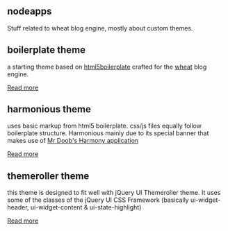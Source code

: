 nodeapps
--------

Stuff related to wheat blog engine, mostly about custom themes.

## boilerplate theme

a starting theme based on [html5boilerplate](http://html5boilerplate.com) crafted for the [wheat](https://github.com/creationix/wheat/) blog engine.

[Read more](//github.com/mklabs/wheats/tree/master/wheat-boilerplate-theme)

## harmonious theme
uses basic markup from html5 boilerplate. css/js files equally follow boilerplate structure. Harmonious mainly due to its special banner that makes use of [Mr Doob's Harmony application](https://github.com/mrdoob/harmony)

[Read more](//github.com/mklabs/wheats/tree/master/wheat-harmonious-theme)

## themeroller theme
this theme is designed to fit well with jQuery UI Themeroller theme. It uses some of the classes of the jQuery UI CSS Framework (basically ui-widget-header, ui-widget-content & ui-state-highlight)

[Read more](//github.com/mklabs/wheats/tree/master/wheat-themeroller-theme)